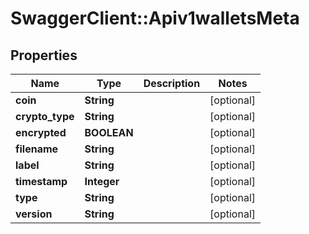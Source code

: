 # SwaggerClient::Apiv1walletsMeta

## Properties
Name | Type | Description | Notes
------------ | ------------- | ------------- | -------------
**coin** | **String** |  | [optional] 
**crypto_type** | **String** |  | [optional] 
**encrypted** | **BOOLEAN** |  | [optional] 
**filename** | **String** |  | [optional] 
**label** | **String** |  | [optional] 
**timestamp** | **Integer** |  | [optional] 
**type** | **String** |  | [optional] 
**version** | **String** |  | [optional] 


